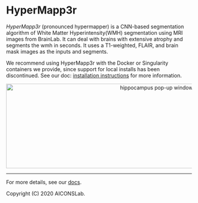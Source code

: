 # HyperMapp3r

*HyperMapp3r* (pronounced hypermapper) is a CNN-based segmentation algorithm of White Matter Hyperintensity(WMH) segmentation using MRI images from BrainLab. It can deal with brains with extensive atrophy and segments the wmh in seconds. It uses a T1-weighted, FLAIR, and brain mask images as the inputs and segments.

We recommend using HyperMapp3r with the Docker or Singularity containers we provide, since support for local installs has been discontinued. See our doc: [installation instructions](./install) for more information.
<p align="center">
      <img src="docs/images/wmh_pipeline.png" alt="hippocampus pop-up window"
      width="800" height="230"/>
</p>


____________________________

For more details, see our [docs](https://hypermapp3r.readthedocs.io).

Copyright (C) 2020 AICONSLab.

